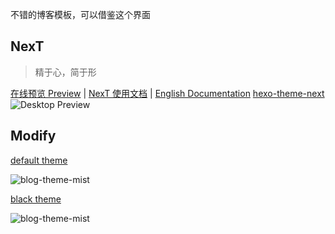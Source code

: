 不错的博客模板，可以借鉴这个界面


## NexT
> 精于心，简于形

<a href="http://notes.iissnan.com" target="_blank">在线预览 Preview</a> | <a href="http://theme-next.iissnan.com" target="_blank">NexT 使用文档</a> |  [English Documentation](README.en.md)
[hexo-theme-next](https://github.com/iissnan/hexo-theme-next)
![Desktop Preview](http://iissnan.com/nexus/next/desktop-preview.png)

## Modify
[default theme](https://github.com/idhyt/hexo-theme-next/tree/master)

![blog-theme-mist](http://7xi9s3.com1.z0.glb.clouddn.com/blog-theme-magiclamp-white.png)

[black theme](https://github.com/idhyt/hexo-theme-next/tree/magiclamp)

![blog-theme-mist](http://7xi9s3.com1.z0.glb.clouddn.com/blog-theme-magiclamp-black.png)
